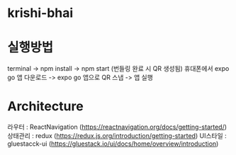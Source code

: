 # krishi-bhai

# 실행방법
terminal -> npm install -> npm start (번들링 완료 시 QR 생성됨)
휴대폰에서 expo go 앱 다운로드 -> expo go 앱으로 QR 스냅 -> 앱 실행

# Architecture
라우터 : ReactNavigation (https://reactnavigation.org/docs/getting-started/)
상태관리 : redux (https://redux.js.org/introduction/getting-started)
UI스타일 : gluestacck-ui (https://gluestack.io/ui/docs/home/overview/introduction)

